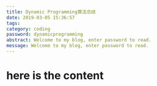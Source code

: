 ```yaml
---
title: Dynamic Programming算法总结
date: 2019-03-05 15:36:57
tags: 
category: coding
password: dynamicprogramming
abstract: Welcome to my blog, enter password to read.
message: Welcome to my blog, enter password to read.
---
```


# here is the content